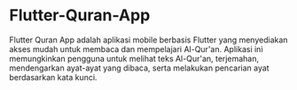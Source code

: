 # Flutter-Quran-App
Flutter Quran App adalah aplikasi mobile berbasis Flutter yang menyediakan akses mudah untuk membaca dan mempelajari Al-Qur'an. Aplikasi ini memungkinkan pengguna untuk melihat teks Al-Qur'an, terjemahan, mendengarkan ayat-ayat yang dibaca, serta melakukan pencarian ayat berdasarkan kata kunci. 
